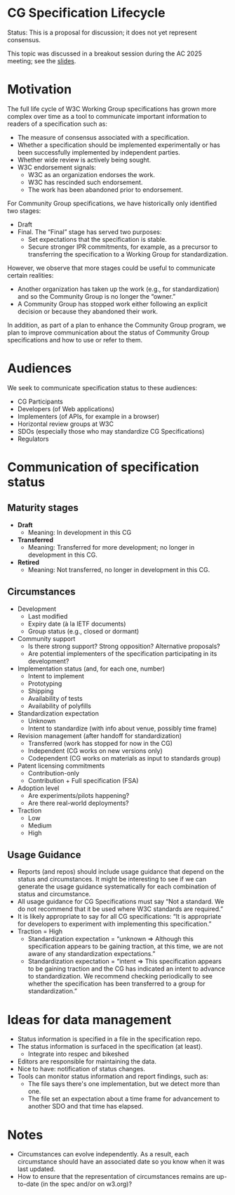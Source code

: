 # CG Specification Lifecycle
Status: This is a proposal for discussion; it does not yet represent consensus.

This topic was discussed in a breakout session during the AC 2025 meeting; see the [slides](https://www.w3.org/2025/Talks/cg-breakout-ac2025.pdf).

# Motivation

The full life cycle of W3C Working Group specifications has grown more complex over time as a tool to communicate important information to readers of a specification such as:

* The measure of consensus associated with a specification.
* Whether a specification should be implemented experimentally or has been successfully implemented by independent parties.
* Whether wide review is actively being sought.
* W3C endorsement signals:
   * W3C as an organization endorses the work.
   * W3C has rescinded such endorsement.
   * The work has been abandoned prior to endorsement.

For Community Group specifications, we have historically only identified two stages:

* Draft
* Final. The “Final” stage has served two purposes:
   * Set expectations that the specification is stable.
   * Secure stronger IPR commitments, for example, as a precursor to transferring the specification to a Working Group for standardization.

However, we observe that more stages could be useful to communicate certain realities:

* Another organization has taken up the work (e.g., for standardization) and so the Community Group is no longer the “owner.”
* A Community Group has stopped work either following an explicit decision or because they abandoned their work.

In addition, as part of a plan to enhance the Community Group program, we plan to improve communication about the status of Community Group specifications and how to use or refer to them.

# Audiences

We seek to communicate specification status to these audiences:

* CG Participants
* Developers (of Web applications)
* Implementers (of APIs, for example in a browser)
* Horizontal review groups at W3C
* SDOs (especially those who may standardize CG Specifications)
* Regulators

# Communication of specification status

## Maturity stages

* **Draft**
   * Meaning: In development in this CG
* **Transferred** 
   * Meaning: Transferred for more development; no longer in development in this CG.
* **Retired**
   * Meaning: Not transferred, no longer in development in this CG.

## Circumstances

* Development
   * Last modified
   * Expiry date (à la IETF documents)
   * Group status (e.g., closed or dormant)
* Community support 
   * Is there strong support? Strong opposition? Alternative proposals?
   * Are potential implementers of the specification participating in its development?
* Implementation status (and, for each one, number)
   * Intent to implement
   * Prototyping
   * Shipping
   * Availability of tests
   * Availability of polyfills
* Standardization expectation
   * Unknown
   * Intent to standardize (with info about venue, possibly time frame)
* Revision management (after handoff for standardization)
   * Transferred (work has stopped for now in the CG)
   * Independent (CG works on new versions only)
   * Codependent (CG works on materials as input to standards group)
* Patent licensing commitments
   * Contribution-only
   * Contribution + Full specification (FSA)
* Adoption level
   * Are experiments/pilots happening?
   * Are there real-world deployments?
* Traction
   * Low
   * Medium
   * High
   
## Usage Guidance

* Reports (and repos) should include usage guidance that depend on the status and circumstances. It might be interesting to see if we can generate the usage guidance systematically for each combination of status and circumstance.
* All usage guidance for CG Specifications must say “Not a standard. We do not recommend that it be used where W3C standards are required.” 
* It is likely appropriate to say for all CG specifications: “It is appropriate for developers to experiment with implementing this specification.”
* Traction = High
   * Standardization expectation = “unknown => Although this specification appears to be gaining traction, at this time, we are not aware of any standardization expectations.”
   * Standardization expectation = “intent => This specification appears to be gaining traction and the CG has indicated an intent to advance to standardization. We recommend checking periodically to see whether the specification has been transferred to a group for standardization.”

# Ideas for data management

* Status information is specified in a file in the specification repo.
* The status information is surfaced in the specification (at least).
   * Integrate into respec and bikeshed
* Editors are responsible for maintaining the data.
* Nice to have: notification of status changes.
* Tools can monitor status information and report findings, such as:
   * The file says there's one implementation, but we detect more than one.
   * The file set an expectation about a time frame for advancement to another SDO and that time has elapsed.

# Notes

* Circumstances can evolve independently. As a result, each circumstance should have an associated date so you know when it was last updated.
* How to ensure that the representation of circumstances remains are up-to-date (in the spec and/or on w3.org)?
